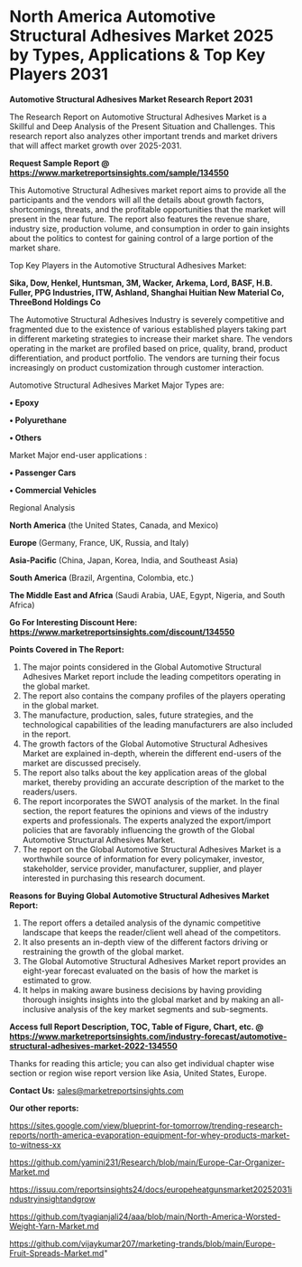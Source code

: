 # North America Automotive Structural Adhesives Market 2025 by Types, Applications & Top Key Players 2031

<strong>Automotive Structural Adhesives Market Research Report 2031</strong>

The Research Report on Automotive Structural Adhesives Market is a Skillful and Deep Analysis of the Present Situation and Challenges. This research report also analyzes other important trends and market drivers that will affect market growth over 2025-2031.

<strong>Request Sample Report @ <a href=https://www.marketreportsinsights.com/sample/134550>https://www.marketreportsinsights.com/sample/134550</a></strong>

This Automotive Structural Adhesives market report aims to provide all the participants and the vendors will all the details about growth factors, shortcomings, threats, and the profitable opportunities that the market will present in the near future. The report also features the revenue share, industry size, production volume, and consumption in order to gain insights about the politics to contest for gaining control of a large portion of the market share.

Top Key Players in the Automotive Structural Adhesives Market:

<strong>Sika, Dow, Henkel, Huntsman, 3M, Wacker, Arkema, Lord, BASF, H.B. Fuller, PPG Industries, ITW, Ashland, Shanghai Huitian New Material Co, ThreeBond Holdings Co</strong>

The Automotive Structural Adhesives Industry is severely competitive and fragmented due to the existence of various established players taking part in different marketing strategies to increase their market share. The vendors operating in the market are profiled based on price, quality, brand, product differentiation, and product portfolio. The vendors are turning their focus increasingly on product customization through customer interaction.

Automotive Structural Adhesives Market Major Types are:

<strong>• Epoxy

• Polyurethane

• Others</strong>

Market Major end-user applications :

<strong>• Passenger Cars

• Commercial Vehicles</strong>

Regional Analysis

</u><strong><b>North America</b></strong> (the United States, Canada, and Mexico)

<strong><b>Europe </b></strong>(Germany, France, UK, Russia, and Italy)

<strong><b>Asia-Pacific</b></strong> (China, Japan, Korea, India, and Southeast Asia)

<strong><b>South America</b></strong> (Brazil, Argentina, Colombia, etc.)

<strong><b>The Middle East and Africa</b></strong> (Saudi Arabia, UAE, Egypt, Nigeria, and South Africa)

<strong>Go For Interesting Discount Here: <a href=https://www.marketreportsinsights.com/discount/134550>https://www.marketreportsinsights.com/discount/134550</a></strong>

<strong>Points Covered in The Report:</strong>
<ol>
  <li>The major points considered in the Global Automotive Structural Adhesives Market report include the leading competitors operating in the global market.</li>
  <li>The report also contains the company profiles of the players operating in the global market.</li>
  <li>The manufacture, production, sales, future strategies, and the technological capabilities of the leading manufacturers are also included in the report.</li>
  <li>The growth factors of the Global Automotive Structural Adhesives Market are explained in-depth, wherein the different end-users of the market are discussed precisely.</li>
  <li>The report also talks about the key application areas of the global market, thereby providing an accurate description of the market to the readers/users.</li>
  <li>The report incorporates the SWOT analysis of the market. In the final section, the report features the opinions and views of the industry experts and professionals. The experts analyzed the export/import policies that are favorably influencing the growth of the Global Automotive Structural Adhesives Market.</li>
  <li>The report on the Global Automotive Structural Adhesives Market is a worthwhile source of information for every policymaker, investor, stakeholder, service provider, manufacturer, supplier, and player interested in purchasing this research document.</li>
</ol>
<strong>Reasons for Buying Global Automotive Structural Adhesives Market Report:</strong>

<ol>
  <li>The report offers a detailed analysis of the dynamic competitive landscape that keeps the reader/client well ahead of the competitors.</li>
  <li>It also presents an in-depth view of the different factors driving or restraining the growth of the global market.</li>
  <li>The Global Automotive Structural Adhesives Market report provides an eight-year forecast evaluated on the basis of how the market is estimated to grow.</li>
  <li>It helps in making aware business decisions by having providing thorough insights insights into the global market and by making an all-inclusive analysis of the key market segments and sub-segments.</li>
</ol>
<strong>Access full Report Description, TOC, Table of Figure, Chart, etc. @ <a href=https://www.marketreportsinsights.com/industry-forecast/automotive-structural-adhesives-market-2022-134550>https://www.marketreportsinsights.com/industry-forecast/automotive-structural-adhesives-market-2022-134550</a></strong>


Thanks for reading this article; you can also get individual chapter wise section or region wise report version like Asia, United States, Europe.

<strong>Contact Us:</strong>
sales@marketreportsinsights.com

<strong>Our other reports:</strong>

<a href=https://sites.google.com/view/blueprint-for-tomorrow/trending-research-reports/north-america-evaporation-equipment-for-whey-products-market-to-witness-xx>https://sites.google.com/view/blueprint-for-tomorrow/trending-research-reports/north-america-evaporation-equipment-for-whey-products-market-to-witness-xx</a>

<a href=https://github.com/yamini231/Research/blob/main/Europe-Car-Organizer-Market.md>https://github.com/yamini231/Research/blob/main/Europe-Car-Organizer-Market.md</a>

<a href=https://issuu.com/reportsinsights24/docs/europeheatgunsmarket20252031industryinsightandgrow>https://issuu.com/reportsinsights24/docs/europeheatgunsmarket20252031industryinsightandgrow</a>

<a href=https://github.com/tyagianjali24/aaa/blob/main/North-America-Worsted-Weight-Yarn-Market.md>https://github.com/tyagianjali24/aaa/blob/main/North-America-Worsted-Weight-Yarn-Market.md</a>

<a href=https://github.com/vijaykumar207/marketing-trands/blob/main/Europe-Fruit-Spreads-Market.md>https://github.com/vijaykumar207/marketing-trands/blob/main/Europe-Fruit-Spreads-Market.md</a>"
